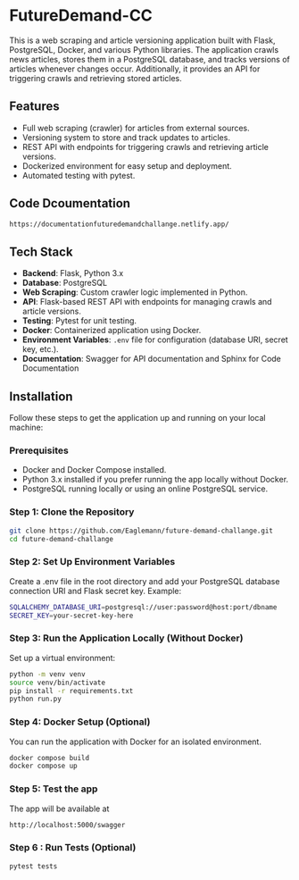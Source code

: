 # FutureDemand-CC

This is a web scraping and article versioning application built with Flask, PostgreSQL, Docker, and various Python libraries. The application crawls news articles, stores them in a PostgreSQL database, and tracks versions of articles whenever changes occur. Additionally, it provides an API for triggering crawls and retrieving stored articles.

## Features

- Full web scraping (crawler) for articles from external sources.
- Versioning system to store and track updates to articles.
- REST API with endpoints for triggering crawls and retrieving article versions.
- Dockerized environment for easy setup and deployment.
- Automated testing with pytest.

## Code Dcoumentation
```bash
https://documentationfuturedemandchallange.netlify.app/
```

## Tech Stack

- **Backend**: Flask, Python 3.x
- **Database**: PostgreSQL
- **Web Scraping**: Custom crawler logic implemented in Python.
- **API**: Flask-based REST API with endpoints for managing crawls and article versions.
- **Testing**: Pytest for unit testing.
- **Docker**: Containerized application using Docker.
- **Environment Variables**: `.env` file for configuration (database URI, secret key, etc.).
- **Documentation**: Swagger for API documentation and Sphinx for Code Documentation

## Installation

Follow these steps to get the application up and running on your local machine:

### Prerequisites

- Docker and Docker Compose installed.
- Python 3.x installed if you prefer running the app locally without Docker.
- PostgreSQL running locally or using an online PostgreSQL service.

### Step 1: Clone the Repository

```bash
git clone https://github.com/Eaglemann/future-demand-challange.git
cd future-demand-challange
```

### Step 2: Set Up Environment Variables

Create a .env file in the root directory and add your PostgreSQL database connection URI and Flask secret key. Example:

```bash
SQLALCHEMY_DATABASE_URI=postgresql://user:password@host:port/dbname
SECRET_KEY=your-secret-key-here
```

### Step 3: Run the Application Locally (Without Docker)

Set up a virtual environment:

```bash
python -m venv venv
source venv/bin/activate
pip install -r requirements.txt
python run.py
```

### Step 4: Docker Setup (Optional)

You can run the application with Docker for an isolated environment.

```bash
docker compose build
docker compose up
```


### Step 5: Test the app

The app will be available at 
```bash
http://localhost:5000/swagger
```

### Step 6 : Run Tests (Optional)

```bash
pytest tests
```
